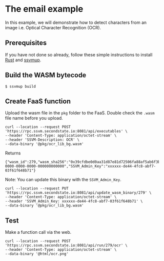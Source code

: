 # The email example

In this example, we will demonstrate how to detect characters from an image i.e. Optical Character Recognition (OCR).

## Prerequisites

If you have not done so already, follow these simple instructions to install [Rust](https://www.rust-lang.org/tools/install) and [ssvmup](https://www.secondstate.io/articles/ssvmup/).

## Build the WASM bytecode

```
$ ssvmup build
```

## Create FaaS function

Upload the wasm file in the `pkg` folder to the FaaS. Double check the `.wasm` file name before you upload.

```
curl --location --request POST 'https://rpc.ssvm.secondstate.io:8081/api/executables' \
--header 'Content-Type: application/octet-stream' \
--header 'SSVM-Description: OCR' \
--data-binary '@pkg/ocr_lib_bg.wasm'
```

Returns

```
{"wasm_id":279,"wasm_sha256":"0x39cfdbe0d0aa31d87e81d72506fa88af5ab6f3ba82b3d09f5330aac8ba061673","SSVM_Usage_Key":"00000000-0000-0000-0000-000000000000","SSVM_Admin_Key":"xxxxxx-de44-4fc8-abf7-03f61f648b71"}
```

Note: You can update this binary with the `SSVM_Admin_Key`.

```
curl --location --request PUT 'https://rpc.ssvm.secondstate.io:8081/api/update_wasm_binary/279' \
--header 'Content-Type: application/octet-stream' \
--header 'SSVM_Admin_Key: xxxxxx-de44-4fc8-abf7-03f61f648b71' \
--data-binary '@pkg/ocr_lib_bg.wasm'
```

## Test

Make a function call via the web.

```
curl --location --request POST 'https://rpc.ssvm.secondstate.io:8081/api/run/279/ocr' \
--header 'Content-Type: application/octet-stream' \
--data-binary '@html/ocr.png'
```